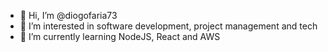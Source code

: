 - 👋 Hi, I’m @diogofaria73
- 👀 I’m interested in software development, project management and tech
- 🌱 I’m currently learning NodeJS, React and AWS

<!---
diogofaria73/diogofaria73 is a ✨ special ✨ repository because its `README.md` (this file) appears on your GitHub profile.
You can click the Preview link to take a look at your changes.
--->
